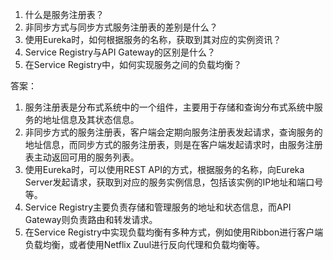 

1. 什么是服务注册表？
2. 非同步方式与同步方式服务注册表的差别是什么？
3. 使用Eureka时，如何根据服务的名称，获取到其对应的实例资讯？
4. Service Registry与API Gateway的区别是什么？
5. 在Service Registry中，如何实现服务之间的负载均衡？

答案：

1. 服务注册表是分布式系统中的一个组件，主要用于存储和查询分布式系统中服务的地址信息及其状态信息。
2. 非同步方式的服务注册表，客户端会定期向服务注册表发起请求，查询服务的地址信息，而同步方式的服务注册表，则是在客户端发起请求时，由服务注册表主动返回可用的服务列表。
3. 使用Eureka时，可以使用REST API的方式，根据服务的名称，向Eureka Server发起请求，获取到对应的服务实例信息，包括该实例的IP地址和端口号等。
4. Service Registry主要负责存储和管理服务的地址和状态信息，而API Gateway则负责路由和转发请求。
5. 在Service Registry中实现负载均衡有多种方式，例如使用Ribbon进行客户端负载均衡，或者使用Netflix Zuul进行反向代理和负载均衡等。